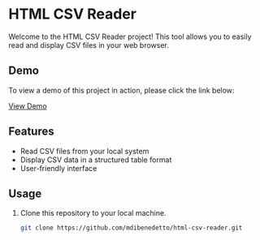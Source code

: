 # HTML CSV Reader

Welcome to the HTML CSV Reader project! This tool allows you to easily read and display CSV files in your web browser.

## Demo

To view a demo of this project in action, please click the link below:

[View Demo](https://mdibenedetto.github.io/html-csv-reader/index.html)

## Features

- Read CSV files from your local system
- Display CSV data in a structured table format
- User-friendly interface

## Usage

1. Clone this repository to your local machine.
   ```bash
   git clone https://github.com/mdibenedetto/html-csv-reader.git
